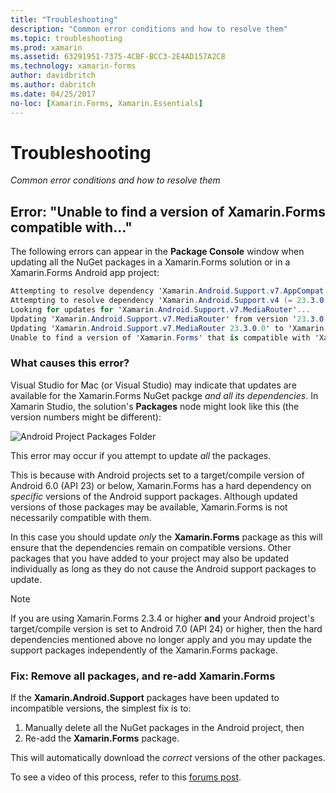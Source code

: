 ```yaml
---
title: "Troubleshooting"
description: "Common error conditions and how to resolve them"
ms.topic: troubleshooting
ms.prod: xamarin
ms.assetid: 63291951-7375-4CBF-BCC3-2E4AD157A2C8
ms.technology: xamarin-forms
author: davidbritch
ms.author: dabritch
ms.date: 04/25/2017
no-loc: [Xamarin.Forms, Xamarin.Essentials]
---
```


# Troubleshooting

_Common error conditions and how to resolve them_

## Error: "Unable to find a version of Xamarin.Forms compatible with..."

The following errors can appear in the **Package Console** window
when updating all the NuGet packages in a Xamarin.Forms solution or in
a Xamarin.Forms Android app project:

```csharp
Attempting to resolve dependency 'Xamarin.Android.Support.v7.AppCompat (= 23.3.0.0)'.
Attempting to resolve dependency 'Xamarin.Android.Support.v4 (= 23.3.0.0)'.
Looking for updates for 'Xamarin.Android.Support.v7.MediaRouter'...
Updating 'Xamarin.Android.Support.v7.MediaRouter' from version '23.3.0.0' to '23.3.1.0' in project 'Todo.Droid'.
Updating 'Xamarin.Android.Support.v7.MediaRouter 23.3.0.0' to 'Xamarin.Android.Support.v7.MediaRouter 23.3.1.0' failed.
Unable to find a version of 'Xamarin.Forms' that is compatible with 'Xamarin.Android.Support.v7.MediaRouter 23.3.0.0'.
```

### What causes this error?

Visual Studio for Mac (or Visual Studio) may indicate that updates are available
for the Xamarin.Forms NuGet packge *and all its dependencies*. In Xamarin
Studio, the solution's **Packages** node might look like this (the version
numbers might be different):

![](images/updates-available.png "Android Project Packages Folder")

This error may occur if you attempt to update _all_ the packages.

This is because with Android projects set to a target/compile version of 
Android 6.0 (API 23) or below, Xamarin.Forms has a hard dependency on *specific* 
versions of the Android support packages. Although updated versions of those 
packages may be available, Xamarin.Forms is not necessarily compatible with them.

In this case you should update _only_ the **Xamarin.Forms** package as this will 
ensure that the dependencies remain on compatible versions. Other packages 
that you have added to your project may also be updated individually as long as they 
do not cause the Android support packages to update.

> [!NOTE]
> If you are using Xamarin.Forms 2.3.4 or higher **and** your Android project's 
target/compile version is set to Android 7.0 (API 24) or higher, then the hard 
dependencies mentioned above no longer apply and you may update the support packages 
independently of the Xamarin.Forms package.

### Fix: Remove all packages, and re-add Xamarin.Forms

If the **Xamarin.Android.Support** packages have been updated to incompatible
versions, the simplest fix is to:

1. Manually delete all the NuGet packages in the Android project, then
2. Re-add the **Xamarin.Forms** package.

This will automatically download the *correct* versions of the other packages.

To see a video of this process, refer to this
[forums post](https://forums.xamarin.com/discussion/comment/170012/#Comment_170012).
